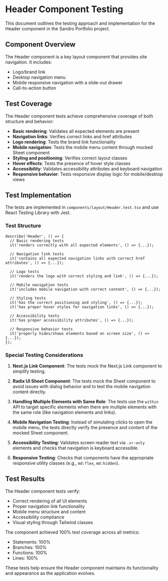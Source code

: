 # Header Component Testing

This document outlines the testing approach and implementation for the Header component in the Sandro Portfolio project.

## Component Overview

The Header component is a key layout component that provides site navigation. It includes:

- Logo/brand link
- Desktop navigation menu
- Mobile responsive navigation with a slide-out drawer
- Call-to-action button

## Test Coverage

The Header component tests achieve comprehensive coverage of both structure and behavior:

- **Basic rendering**: Validates all expected elements are present
- **Navigation links**: Verifies correct links and href attributes
- **Logo rendering**: Tests the brand link functionality
- **Mobile navigation**: Tests the mobile menu content through mocked Sheet component
- **Styling and positioning**: Verifies correct layout classes
- **Hover effects**: Tests the presence of hover style classes
- **Accessibility**: Validates accessibility attributes and keyboard navigation
- **Responsive behavior**: Tests responsive display logic for mobile/desktop views

## Test Implementation

The tests are implemented in `components/layout/Header.test.tsx` and use React Testing Library with Jest. 

### Test Structure

```tsx
describe('Header', () => {
  // Basic rendering tests
  it('renders correctly with all expected elements', () => {...});

  // Navigation link tests
  it('contains all expected navigation links with correct href attributes', () => {...});
  
  // Logo tests
  it('renders the logo with correct styling and link', () => {...});

  // Mobile navigation tests
  it('includes mobile navigation with correct content', () => {...});

  // Styling tests
  it('has the correct positioning and styling', () => {...});
  it('has proper hover styles for navigation links', () => {...});

  // Accessibility tests
  it('has proper accessibility attributes', () => {...});

  // Responsive behavior tests
  it('properly hides/shows elements based on screen size', () => {...});
});
```

### Special Testing Considerations

1. **Next.js Link Component**: The tests mock the Next.js Link component to simplify testing.

2. **Radix UI Sheet Component**: The tests mock the Sheet component to avoid issues with dialog behavior and to test the mobile navigation content directly.

3. **Handling Multiple Elements with Same Role**: The tests use the `within` API to target specific elements when there are multiple elements with the same role (like navigation elements and links).

4. **Mobile Navigation Testing**: Instead of simulating clicks to open the mobile menu, the tests directly verify the presence and content of the mocked Sheet component.

5. **Accessibility Testing**: Validates screen reader text via `.sr-only` elements and checks that navigation is keyboard accessible.

6. **Responsive Testing**: Checks that components have the appropriate responsive utility classes (e.g., `md:flex`, `md:hidden`).

## Test Results

The Header component tests verify:

- Correct rendering of all UI elements
- Proper navigation link functionality
- Mobile menu structure and content
- Accessibility compliance
- Visual styling through Tailwind classes

The component achieved 100% test coverage across all metrics:
- Statements: 100%
- Branches: 100%
- Functions: 100%
- Lines: 100%

These tests help ensure the Header component maintains its functionality and appearance as the application evolves. 
